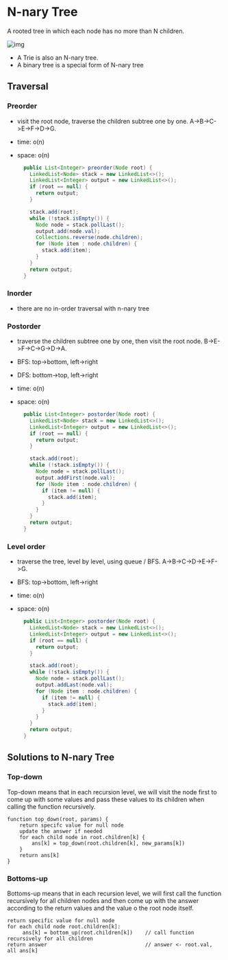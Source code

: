 N-nary Tree
====



A rooted tree in which each node has no more than N children.

![img](https://s3-us-west-1.amazonaws.com/s3-lc-upload/explore/cards/n-ary-tree/nary_tree_example.png)



- A Trie is also an N-nary tree.
- A binary tree is a special form of N-nary tree



## Traversal

### Preorder

- visit the root node, traverse the children subtree one by one.  A->B->C->E->F->D->G.

- time: o(n)

- space: o(n)

  ```java
    public List<Integer> preorder(Node root) {
      LinkedList<Node> stack = new LinkedList<>();
      LinkedList<Integer> output = new LinkedList<>();
      if (root == null) {
        return output;
      }
  
      stack.add(root);
      while (!stack.isEmpty()) {
        Node node = stack.pollLast();
        output.add(node.val);
        Collections.reverse(node.children);
        for (Node item : node.children) {
          stack.add(item);
        }
      }
      return output;
    }
  ```

  

### Inorder

- there are no in-order traversal with n-nary tree

### Postorder

- traverse the children subtree one by one, then visit the root node. B->E->F->C->G->D->A.

- BFS: top->bottom, left->right

- DFS: bottom->top, left->right

- time: o(n)

- space: o(n)

  ```java
    public List<Integer> postorder(Node root) {
      LinkedList<Node> stack = new LinkedList<>();
      LinkedList<Integer> output = new LinkedList<>();
      if (root == null) {
        return output;
      }
  
      stack.add(root);
      while (!stack.isEmpty()) {
        Node node = stack.pollLast();
        output.addFirst(node.val);
        for (Node item : node.children) {
          if (item != null) {
            stack.add(item);    
          } 
        }
      }
      return output;
    }
  ```

  

### Level order

- traverse the tree, level by level, using queue / BFS. A->B->C->D->E->F->G.

- BFS: top->bottom, left->right

- time: o(n)

- space: o(n)

  ```java
    public List<Integer> postorder(Node root) {
      LinkedList<Node> stack = new LinkedList<>();
      LinkedList<Integer> output = new LinkedList<>();
      if (root == null) {
        return output;
      }
  
      stack.add(root);
      while (!stack.isEmpty()) {
        Node node = stack.pollLast();
        output.addLast(node.val);
        for (Node item : node.children) {
          if (item != null) {
            stack.add(item);    
          } 
        }
      }
      return output;
    }
  ```

  

## Solutions to N-nary Tree

### Top-down

Top-down means that in each recursion level, we will visit the node first to come up with some values and pass these values to its children when calling the function recursively.

```
function top_down(root, params) {
    return specifc value for null node
    update the answer if needed
    for each child node in root.children[k] {
        ans[k] = top_down(root.children[k], new_params[k])
    }
    return ans[k]
}
```



### Bottoms-up

Bottoms-up means that in each recursion level, we will first call the function recursively for all children nodes and then come up with the answer according to the return values and the value o the root node itself.

```
return specific value for null node
for each child node root.children[k]:
     ans[k] = bottom_up(root.children[k])    // call function recursively for all children
return answer                                // answer <- root.val, all ans[k]
```

